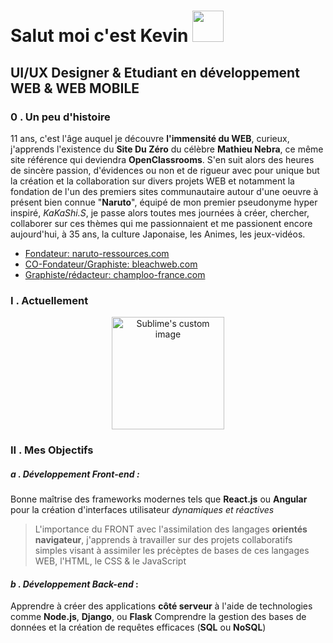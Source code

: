# Salut moi c'est Kevin <img src="https://github.com/kferrerux/kferrerux/assets/77007630/7746bcb0-568d-40e7-8367-0bf275442f1a" style="width:50px">
## UI/UX Designer & Etudiant en **développement WEB & WEB MOBILE**

### 0 . Un peu d'histoire

11 ans, c'est l'âge auquel je découvre **l'immensité du WEB**, curieux, j'apprends l'existence du **Site Du Zéro** du célèbre **Mathieu Nebra**, ce même site référence qui deviendra **OpenClassrooms**. S'en suit alors des heures de sincère passion, d'évidences ou non et de rigueur avec pour unique but la création et la collaboration sur divers projets WEB et notamment la fondation de l'un des premiers sites communautaire autour d'une oeuvre à présent bien connue "**Naruto**", équipé de mon premier pseudonyme hyper inspiré, _KaKaShi.S_, je passe alors toutes mes journées à créer, chercher, collaborer sur ces thèmes qui me passionnaient et me passionent encore aujourd'hui, à 35 ans, la culture Japonaise, les Animes, les jeux-vidéos.

  - [Fondateur: naruto-ressources.com](https://web.archive.org/web/20050306015820/http://azdine.mansour.free.fr/naruto_ressources/staff.php)
  - [CO-Fondateur/Graphiste: bleachweb.com](https://web.archive.org/web/20060223163404/http://www.bleachweb.com/?page=historique)
  - [Graphiste/rédacteur: champloo-france.com](https://web.archive.org/web/20060618194331/http://www.champloo-france.com/index.php?champloo=presentation)

  ### I . Actuellement
  <p align="center">
  <img src="https://github.com/kferrerux/kferrerux/assets/77007630/404b5a11-3304-40c7-af0e-f5e280271255" alt="Sublime's custom image" style="width:180px"/>
  </p>

  ### II . Mes Objectifs
  ##### ***a . Développement Front-end*** :
  Bonne maîtrise des frameworks modernes tels que **React.js** ou **Angular** pour la création d'interfaces utilisateur *dynamiques et réactives*
  > L'importance du FRONT avec l'assimilation des langages **orientés navigateur**, j'apprends à travailler sur des projets collaboratifs simples visant à
  > assimiler les précèptes de bases de ces langages WEB, l'HTML, le CSS & le JavaScript

  #### ***b . Développement Back-end*** :
  Apprendre à créer des applications **côté serveur** à l'aide de technologies comme **Node.js**, **Django**, ou **Flask**
  Comprendre la gestion des bases de données et la création de requêtes efficaces (**SQL** ou **NoSQL**)


<!-- - 🔭 I’m currently working on ...
- 🌱 I’m currently learning ...
- 👯 I’m looking to collaborate on ...
- 🤔 I’m looking for help with ...
- 💬 Ask me about ...
- 📫 How to reach me: ...
- 😄 Pronouns: ...
- ⚡ Fun fact: ... >
